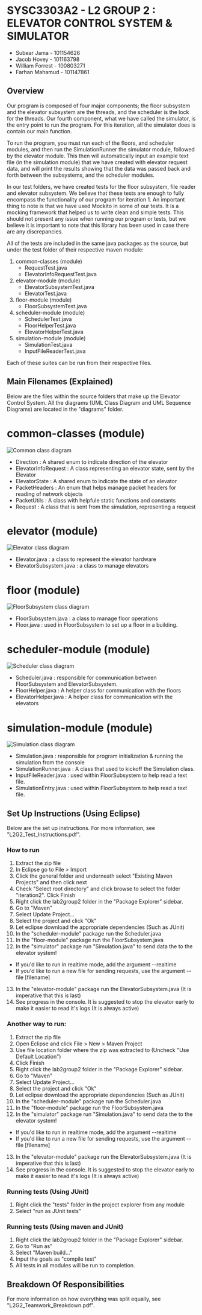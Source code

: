 # SYSC3303A2 - L2 GROUP 2 : ELEVATOR CONTROL SYSTEM & SIMULATOR

* Subear Jama - 101154626
* Jacob Hovey - 101163798
* William Forrest - 100803271
* Farhan Mahamud - 101147861

## Overview
Our program is composed of four major components; the floor subsystem and the elevator subsystem are the threads, and 
the scheduler is the lock for the threads. Our fourth component, what we have called the simulator, is the 
entry point to run the program. For this iteration, all the simulator does is contain our main function. 

To run the program, you must run each of the floors, and scheduler modules, and then run the SimulationRunner the simulator module, followed by the elevator module.
This then will automatically input an example text file (in the simulation module) that we have created with elevator request data, and will print the results 
showing that the data was passed back and forth between the subsystems, and the scheduler modules.

In our test folders, we have created tests for the floor subsystem, file reader and elevator subsystem. We
believe that these tests are enough to fully encompass the functionality of our program for iteration 1. 
An important thing to note is that we have used Mockito in some of our tests. It is a mocking framework that 
helped us to write clean and simple tests. This should not present any issue when running our program or tests, but
 we believe it is important to note that this library has been used in case there are any discrepancies.

All of the tests are included in the same java packages as the source, but under the test folder of their respective maven module:
1. common-classes (module)
   * RequestTest.java
   * ElevatorInfoRequestTest.java
1. elevator-module (module)
   * ElevatorSubsystemTest.java
   * ElevatorTest.java
2. floor-module (module)
   * FloorSubsystemTest.java
3. scheduler-module (module)
   * SchedulerTest.java
   * FloorHelperTest.java
   * ElevatorHelperTest.java
4. simulation-module (module)
   * SimulationTest.java
   * InputFileReaderTest.java

Each of these suites can be run from their respective files.

## Main Filenames (Explained)
Below are the files within the source folders that make up the Elevator Control System.
All the diagrams (UML Class Diagram and UML Sequence Diagrams) are located in the "diagrams" folder.


# common-classes (module)

![Common class diagram](./diagrams/common_classes_class_diagram.png)
* Direction : A shared enum to indicate direction of the elevator
* ElevatorInfoRequest : A class representing an elevator state, sent by the Elevator
* ElevatorState : A shared enum to indicate the state of an elevator
* PacketHeaders : An enum that helps manage packet headers for reading of network objects
* PacketUtils : A class with helpfule static functions and constants
* Request : A class that is sent from the simulation, representing a request

# elevator (module)

![Elevator class diagram](./diagrams/elevator_module_class_diagram.png)
* Elevator.java : a class to represent the elevator hardware 
* ElevatorSubsystem.java : a class to manage elevators
  
# floor (module)
![FloorSubsystem class diagram](./diagrams/floorsubsystem__module_class_diagram.png)
* FloorSubsystem.java : a class to manage floor operations
* Floor.java : used in FloorSubsystem to set up a floor in a building.
  
# scheduler-module (module)

![Scheduler class diagram](./diagrams/scheduler_module_class_diagram.png)
* Scheduler.java : responsible for communication between FloorSubsystem and ElevatorSubsystem.
* FloorHelper.java : A helper class for communication with the floors
* ElevatorHelper.java : A helper class for communication with the elevators

# simulation-module (module) 

![Simulation class diagram](./diagrams/simulation_module_class_diagram.png)
* Simulation.java : responsible for program initialization & running the simulation from the console
* SimulationRunner.java : A class that used to kickoff the Simulation class.
* InputFileReader.java : used within FloorSubsystem to help read a text file.
* SimulationEntry.java : used within FloorSubsystem to help read a text file.

## Set Up Instructions (Using Eclipse)
Below are the set up instructions. For more information, see "L2G2_Test_Instructions.pdf".

### How to run
1. Extract the zip file
2. In Eclipse go to File > Import
3. Click the general folder and underneath select "Existing Maven Projects" and then click next
4. Check "Select root directory" and click browse to select the folder "iteration2". Click Finish
5. Right click the lab2group2 folder in the "Package Explorer" sidebar.
6. Go to "Maven"
7. Select Update Project...
8. Select the project and click "Ok"
9. Let eclipse download the appropriate dependencies (Such as JUnit)
10. In the "scheduler-module" package run the Scheduler.java
11. In the "floor-module" package run the FloorSubsystem.java
12. In the "simulator" package run "Simulation.java" to send data the to the elevator system!
 * If you'd like to run in realtime mode, add the argument --realtime
 * If you'd like to run a new file for sending requests, use the argument --file [filename]
13. In the "elevator-module" package run the ElevatorSubsystem.java (It is imperative that this is last)
14. See progress in the console. It is suggested to stop the elevator early to make it easier to read it's logs (It is always active)

### Another way to run:
1. Extract the zip file
2. Open Eclipse and click File > New > Maven Project
3. Use file location folder where the zip was extracted to (Uncheck "Use Default Location")
4. Click Finish
5. Right click the lab2group2 folder in the "Package Explorer" sidebar.
6. Go to "Maven"
7. Select Update Project...
8. Select the project and click "Ok"
9. Let eclipse download the appropriate dependencies (Such as JUnit)
10. In the "scheduler-module" package run the Scheduler.java
11. In the "floor-module" package run the FloorSubsystem.java
12. In the "simulator" package run "Simulation.java" to send data the to the elevator system!
 * If you'd like to run in realtime mode, add the argument --realtime
 * If you'd like to run a new file for sending requests, use the argument --file [filename]
13. In the "elevator-module" package run the ElevatorSubsystem.java (It is imperative that this is last)
14. See progress in the console. It is suggested to stop the elevator early to make it easier to read it's logs (It is always active)

### Running tests (Using JUnit)
1. Right click the "tests" folder in the project explorer from any module
2. Select "run as JUnit tests"


### Running tests (Using maven and JUnit)
1. Right click the lab2group2 folder in the "Package Explorer" sidebar.
2. Go to "Run as"
3. Select "Maven build..."
4. Input the goals as "compile test"
5. All tests in all modules will be run to completion.


## Breakdown Of Responsibilities
For more information on how everything was split equally, see "L2G2_Teamwork_Breakdown.pdf".
